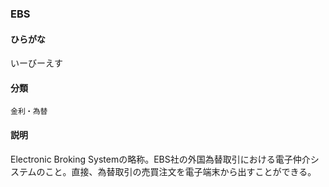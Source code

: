<div style="display:none;">

## [あ行](securities-terms?id=あ行)
## [か行](securities-terms?id=か行)
## [さ行](securities-terms?id=さ行)
## [た行](securities-terms?id=た行)
## [な行](securities-terms?id=な行)
## [は行](securities-terms?id=は行)
## [ま行](securities-terms?id=ま行)
## [や行](securities-terms?id=や行)
## [ら行](securities-terms?id=ら行)
## [わ行](securities-terms?id=わ行)
## [英数字・記号](securities-terms?id=英数字・記号)

</div>

### EBS

#### ひらがな

いーびーえす

#### 分類

`金利・為替`

#### 説明

Electronic Broking Systemの略称。EBS社の外国為替取引における電子仲介システムのこと。直接、為替取引の売買注文を電子端末から出すことができる。

